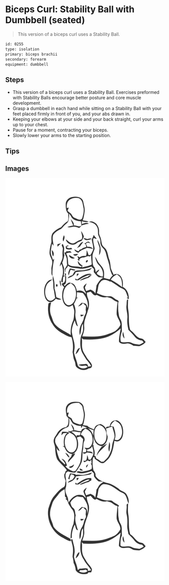 # Biceps Curl: Stability Ball with Dumbbell (seated)

> This version of a biceps curl uses a Stability Ball.

``` 
id: 0255 
type: isolation 
primary: biceps brachii 
secondary: forearm 
equipment: dumbbell 
``` 


## Steps


 - This version of a biceps curl uses a Stability Ball. Exercises preformed with Stability Balls encourage better posture and core muscle development.
 - Grasp a dumbbell in each hand while sitting on a Stability Ball with your feet placed firmly in front of you, and your abs drawn in.
 - Keeping your elbows at your side and your back straight, curl your arms up to your chest.
 - Pause for a moment, contracting your biceps.
 - Slowly lower your arms to the starting position.

## Tips



## Images

![](./../svg/0255-relaxation.svg "")

![](./../svg/0255-tension.svg "")

